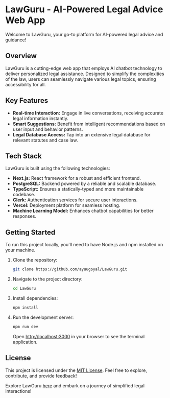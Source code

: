 # LawGuru - AI-Powered Legal Advice Web App

Welcome to LawGuru, your go-to platform for AI-powered legal advice and guidance!

## Overview

LawGuru is a cutting-edge web app that employs AI chatbot technology to deliver personalized legal assistance. Designed to simplify the complexities of the law, users can seamlessly navigate various legal topics, ensuring accessibility for all.

## Key Features

- **Real-time Interaction:** Engage in live conversations, receiving accurate legal information instantly.
- **Smart Suggestions:** Benefit from intelligent recommendations based on user input and behavior patterns.
- **Legal Database Access:** Tap into an extensive legal database for relevant statutes and case law.

## Tech Stack

LawGuru is built using the following technologies:

- **Next.js:** React framework for a robust and efficient frontend.
- **PostgreSQL:** Backend powered by a reliable and scalable database.
- **TypeScript:** Ensures a statically-typed and more maintainable codebase.
- **Clerk:** Authentication services for secure user interactions.
- **Vercel:** Deployment platform for seamless hosting.
- **Machine Learning Model:** Enhances chatbot capabilities for better responses.

## Getting Started

To run this project locally, you'll need to have Node.js and npm installed on your machine.

1. Clone the repository:

   ```bash
   git clone https://github.com/ayuugoyal/LawGuru.git
   ```

2. Navigate to the project directory:

   ```bash
   cd LawGuru
   ```

3. Install dependencies:

   ```bash
   npm install
   ```

4. Run the development server:

   ```bash
   npm run dev
   ```

   Open [http://localhost:3000](http://localhost:3000) in your browser to see the terminal application.

## License

This project is licensed under the [MIT License](LICENSE). Feel free to explore, contribute, and provide feedback!

Explore LawGuru [here](https://github.com/ayuugoyal/LawGuru) and embark on a journey of simplified legal interactions!
